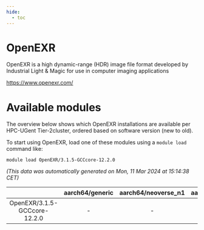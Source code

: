 ```yaml
---
hide:
  - toc
---
```


OpenEXR
=======


OpenEXR is a high dynamic-range (HDR) image file format developed by Industrial Light & Magic for use in computer imaging applications

https://www.openexr.com/
# Available modules


The overview below shows which OpenEXR installations are available per HPC-UGent Tier-2cluster, ordered based on software version (new to old).

To start using OpenEXR, load one of these modules using a `module load` command like:

```shell
module load OpenEXR/3.1.5-GCCcore-12.2.0
```

*(This data was automatically generated on Mon, 11 Mar 2024 at 15:14:38 CET)*  

| |aarch64/generic|aarch64/neoverse_n1|aarch64/neoverse_v1|x86_64/generic|x86_64/amd/zen2|x86_64/amd/zen3|x86_64/intel/haswell|x86_64/intel/skylake_avx512|
| :---: | :---: | :---: | :---: | :---: | :---: | :---: | :---: | :---: |
|OpenEXR/3.1.5-GCCcore-12.2.0|-|-|-|-|-|-|-|-|

